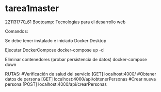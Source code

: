 # tarea1master
221131770_61 Bootcamp: Tecnologías para el desarrollo web

Comandos:

Se debe tener instalado e iniciado Docker Desktop

Ejecutar DockerCompose
docker-compose up -d

Eliminar contenedores (probar persistencia de datos)
docker-compose down

RUTAS:
#Verificación de salud del servicio [GET] localhost:4000/
#Obtener datos de persona [GET] localhost:4000/api/obtenerPersonas
#Crear nueva persona [POST] localhost:4000/api/crearPersonas
